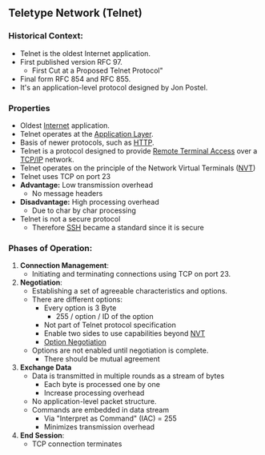 ## Teletype Network (Telnet)

### Historical Context:
- Telnet is the oldest Internet application.
- First published version RFC 97.
	- First Cut at a Proposed Telnet Protocol"
- Final form RFC 854 and RFC 855.
- It's an application-level protocol designed by Jon Postel.
### Properties
- Oldest [Internet](Internet) application.
-  Telnet operates at the [Application Layer](Application%20Layer.md).
- Basis of newer protocols, such as [HTTP](HTTP.md).
- Telnet is a protocol designed to provide [Remote Terminal Access](Remote%20Terminal%20Access.md) over a [TCP/IP](TCP/IP) network.
- Telnet operates on the principle of the Network Virtual Terminals ([NVT](NVT.md))
- Telnet uses TCP on port 23
- **Advantage:** Low transmission overhead 
	- No message headers
- **Disadvantage:** High processing overhead
	- Due to char by char processing
- Telnet is not a secure protocol 
	- Therefore [SSH](SSH) became a standard since it is secure
### Phases of Operation:
1. **Connection Management**:
	- Initiating and terminating connections using TCP on port 23.
2. **Negotiation**:
	- Establishing a set of agreeable characteristics and options.
	- There are different options:
		- Every option is 3 Byte
			- 255 / option / ID of the option
		- Not part of Telnet protocol specification
		- Enable two sides to use capabilities beyond [NVT](NVT.md)
		- [Option Negotiation](Option%20Negotiation.md)
	- Options are not enabled until negotiation is complete.
		- There should be mutual agreement
1. **Exchange Data** 
	- Data is transmitted in multiple rounds as a stream of bytes
		- Each byte is processed one by one
		- Increase processing overhead
	- No application-level packet structure.
	- Commands are embedded in data stream
		- Via "Interpret as Command" (IAC) = 255
		- Minimizes transmission overhead 
2. **End Session**: 
   -  TCP connection terminates

